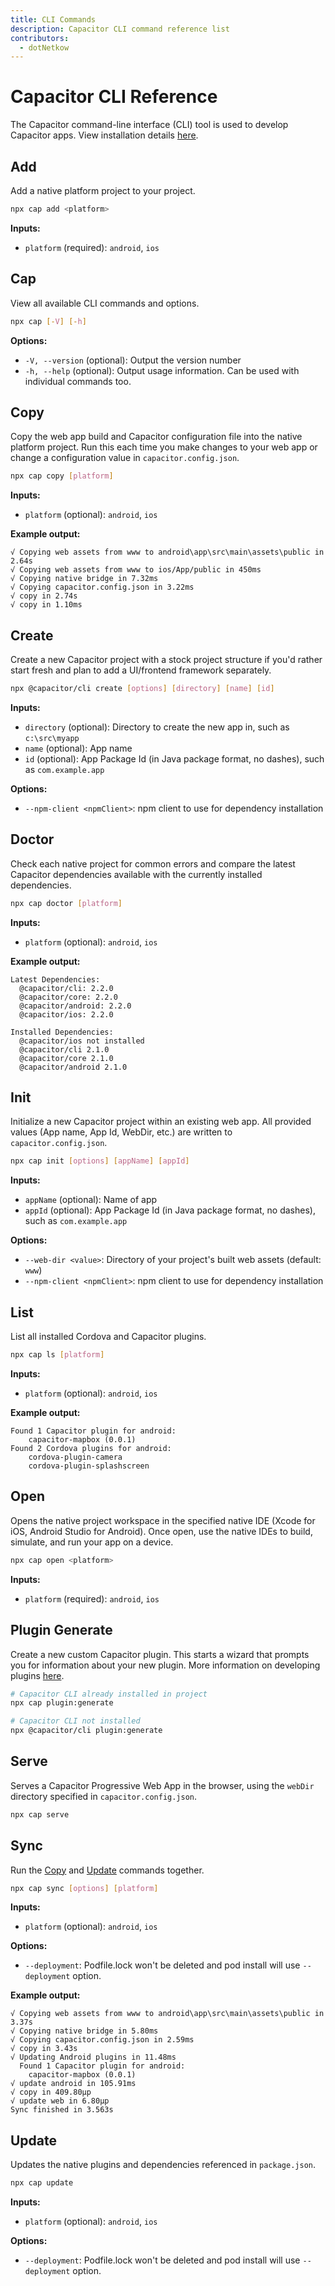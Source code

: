 ```yaml
---
title: CLI Commands 
description: Capacitor CLI command reference list
contributors:
  - dotNetkow
---
```


# Capacitor CLI Reference

<p class="intro">The Capacitor command-line interface (CLI) tool is used to develop Capacitor apps. View installation details <a href="/docs/getting-started">here</a>.</p>

## Add

Add a native platform project to your project.

```bash
npx cap add <platform>
```

<strong>Inputs:</strong>
- `platform` (required): `android`, `ios`

## Cap

View all available CLI commands and options.

```bash
npx cap [-V] [-h]
```

<strong>Options:</strong>
- `-V, --version` (optional): Output the version number
- `-h, --help` (optional): Output usage information. Can be used with individual commands too.

## Copy

Copy the web app build and Capacitor configuration file into the native platform project. Run this each time you make changes to your web app or change a configuration value in `capacitor.config.json`.

```bash
npx cap copy [platform]
```

<strong>Inputs:</strong>
- `platform` (optional): `android`, `ios`

<strong>Example output:</strong>
```
√ Copying web assets from www to android\app\src\main\assets\public in 2.64s
√ Copying web assets from www to ios/App/public in 450ms
√ Copying native bridge in 7.32ms
√ Copying capacitor.config.json in 3.22ms
√ copy in 2.74s
√ copy in 1.10ms
```

## Create

Create a new Capacitor project with a stock project structure if you'd rather start fresh and plan to add a UI/frontend framework separately.

```bash
npx @capacitor/cli create [options] [directory] [name] [id]
```

<strong>Inputs:</strong>
- `directory` (optional): Directory to create the new app in, such as `c:\src\myapp` 
- `name` (optional): App name
- `id` (optional): App Package Id (in Java package format, no dashes), such as `com.example.app`

<strong>Options:</strong>
- `--npm-client <npmClient>`: npm client to use for dependency installation

## Doctor

Check each native project for common errors and compare the latest Capacitor dependencies available with the currently installed dependencies.

```bash
npx cap doctor [platform]
```

<strong>Inputs:</strong>
- `platform` (optional): `android`, `ios`

<strong>Example output:</strong>
```
Latest Dependencies:
  @capacitor/cli: 2.2.0
  @capacitor/core: 2.2.0
  @capacitor/android: 2.2.0
  @capacitor/ios: 2.2.0

Installed Dependencies:
  @capacitor/ios not installed
  @capacitor/cli 2.1.0
  @capacitor/core 2.1.0
  @capacitor/android 2.1.0
```

## Init

Initialize a new Capacitor project within an existing web app. All provided values (App name, App Id, WebDir, etc.) are written to `capacitor.config.json`.

```bash
npx cap init [options] [appName] [appId]
```

<strong>Inputs:</strong>
- `appName` (optional): Name of app
- `appId` (optional): App Package Id (in Java package format, no dashes), such as `com.example.app`

<strong>Options:</strong>
 - `--web-dir <value>`: Directory of your project's built web assets (default: `www`)
 - `--npm-client <npmClient>`: npm client to use for dependency installation

## List

List all installed Cordova and Capacitor plugins.

```bash
npx cap ls [platform]
```

<strong>Inputs:</strong>
- `platform` (optional): `android`, `ios`

<strong>Example output:</strong>
```
Found 1 Capacitor plugin for android:
    capacitor-mapbox (0.0.1)
Found 2 Cordova plugins for android:
    cordova-plugin-camera
    cordova-plugin-splashscreen
```

## Open

Opens the native project workspace in the specified native IDE (Xcode for iOS, Android Studio for Android). Once open, use the native IDEs to build, simulate, and run your app on a device.

```bash
npx cap open <platform>
```

<strong>Inputs:</strong>
- `platform` (required): `android`, `ios`

## Plugin Generate

Create a new custom Capacitor plugin. This starts a wizard that prompts you for information about your new plugin. More information on developing plugins [here](/docs/plugins).

```bash
# Capacitor CLI already installed in project
npx cap plugin:generate

# Capacitor CLI not installed
npx @capacitor/cli plugin:generate
```

## Serve

Serves a Capacitor Progressive Web App in the browser, using the `webDir` directory specified in `capacitor.config.json`.

```bash
npx cap serve
```

## Sync

Run the [Copy](#copy) and [Update](#update) commands together.

```bash
npx cap sync [options] [platform]
```

<strong>Inputs:</strong>
- `platform` (optional): `android`, `ios`

<strong>Options:</strong>
- `--deployment`: Podfile.lock won't be deleted and pod install will use `--deployment` option.

<strong>Example output:</strong>
```
√ Copying web assets from www to android\app\src\main\assets\public in 3.37s
√ Copying native bridge in 5.80ms
√ Copying capacitor.config.json in 2.59ms
√ copy in 3.43s
√ Updating Android plugins in 11.48ms
  Found 1 Capacitor plugin for android:
    capacitor-mapbox (0.0.1)
√ update android in 105.91ms
√ copy in 409.80μp
√ update web in 6.80μp
Sync finished in 3.563s
```

## Update

Updates the native plugins and dependencies referenced in `package.json`.

```bash
npx cap update
```

<strong>Inputs:</strong>
- `platform` (optional): `android`, `ios`

<strong>Options:</strong>
- `--deployment`: Podfile.lock won't be deleted and pod install will use `--deployment` option.
